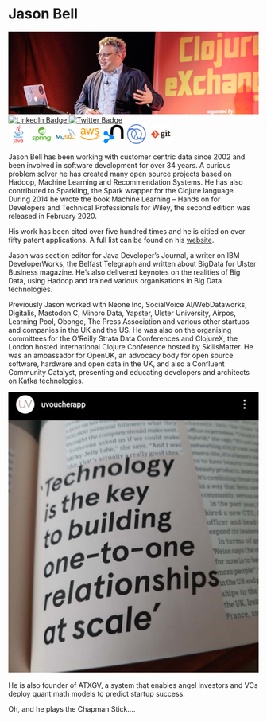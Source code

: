 # Jason Bell



<div align="center">
  <img src="cropped-24961595908_e21a3d155c_k.jpeg"/>
</div>

<div id="badges">
  <a href="https://www.linkedin.com/in/jasonbelldata/">
    <img src="https://img.shields.io/badge/LinkedIn-blue?style=for-the-badge&logo=linkedin&logoColor=white" alt="LinkedIn Badge"/>
  </a>
  <a href="https://www.twitter.com/jasonbelldata">
    <img src="https://img.shields.io/badge/Twitter-blue?style=for-the-badge&logo=twitter&logoColor=white" alt="Twitter Badge"/>
  </a>
</div>

<div>
  <img src="https://github.com/devicons/devicon/blob/master/icons/java/java-original-wordmark.svg" title="Java" alt="Java" width="40" height="40"/>&nbsp;
  <img src="https://github.com/devicons/devicon/blob/master/icons/spring/spring-original-wordmark.svg" title="Spring" alt="Spring" width="40" height="40"/>&nbsp;
  <img src="https://github.com/devicons/devicon/blob/master/icons/mysql/mysql-original-wordmark.svg" title="MySQL"  alt="MySQL" width="40" height="40"/>&nbsp;
  <img src="https://github.com/devicons/devicon/blob/master/icons/amazonwebservices/amazonwebservices-plain-wordmark.svg" title="AWS" alt="AWS" width="40" height="40"/>&nbsp;
  <img src="https://github.com/devicons/devicon/blob/master/icons/neo4j/neo4j-original.svg" title="Neo4J" alt="Neo4J" width="40" height="40"/>&nbsp;
  <img src="https://github.com/devicons/devicon/blob/master/icons/clojure/clojure-line.svg" title="Clojure" alt="Clojure" width="40" height="40"/>&nbsp;
  <img src="https://github.com/devicons/devicon/blob/master/icons/git/git-original-wordmark.svg" title="Git" **alt="Git" width="40" height="40"/>
</div>

Jason Bell has been working with customer centric data since 2002 and been involved in software development for over 34 years. A curious problem solver he has created many open source projects based on Hadoop, Machine Learning and Recommendation Systems. He has also contributed to Sparkling, the Spark wrapper for the Clojure language. During 2014 he wrote the book Machine Learning – Hands on for Developers and Technical Professionals for Wiley, the second edition was released in February 2020.

His work has been cited over five hundred times and he is citied on over fifty patent applications. A full list can be found on his <a href="http://jasonbell.me">website</a>.

Jason was section editor for Java Developer’s Journal, a writer on IBM DeveloperWorks, the Belfast Telegraph and written about BigData for Ulster Business magazine. He’s also delivered keynotes on the realities of Big Data, using Hadoop and trained various organisations in Big Data technologies. 

Previously Jason worked with Neone Inc, SocialVoice AI/WebDataworks, Digitalis, Mastodon C, Minoro Data, Yapster, Ulster University, Airpos, Learning Pool, Obongo, The Press Association and various other startups and companies in the UK and the US. He was also on the organising committees for the O’Reilly Strata Data Conferences and ClojureX, the London hosted international Clojure Conference hosted by SkillsMatter. He was an ambassador for OpenUK, an advocacy body for open source software, hardware and open data in the UK, and also a Confluent Community Catalyst, presenting and educating developers and architects on Kafka technologies.

<div align="center">
  <img src="glossier.png" width="700"/>
</div>

He is also founder of ATXGV, a system that enables angel investors and VCs deploy quant math models to predict startup success.

Oh, and he plays the Chapman Stick….

